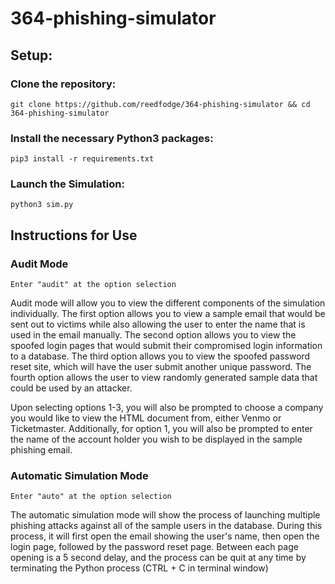 # 364-phishing-simulator

## Setup:

### **Clone the repository:**
```
git clone https://github.com/reedfodge/364-phishing-simulator && cd 364-phishing-simulator
```

### **Install the necessary Python3 packages:**
```
pip3 install -r requirements.txt
```

### **Launch the Simulation:**
```
python3 sim.py
```
## Instructions for Use

### Audit Mode
```
Enter "audit" at the option selection
```
Audit mode will allow you to view the different components of the simulation individually. The first option allows you to view a sample email that would be sent out to victims while also allowing the user to enter the name that is used in the email manually.	The second option allows you to view the spoofed login pages that would submit their compromised login information to a database. The third option allows you to view the spoofed password reset site, which will have the user submit another unique password. The fourth option allows the user to view randomly generated sample data that could be used by an attacker.

Upon selecting options 1-3, you will also be prompted to choose a company you would like to view the HTML document from, either Venmo or Ticketmaster. Additionally, for option 1, you will also be prompted to enter the name of the account holder you wish to be displayed in the sample phishing email.

### Automatic Simulation Mode
```
Enter "auto" at the option selection
```
The automatic simulation mode will show the process of launching multiple phishing attacks against all of the sample users in the database. During this process, it will first open the email showing the user's name, then open the login page, followed by the password reset page. Between each page opening is a 5 second delay, and the process can be quit at any time by terminating the Python process (CTRL + C in terminal window)
